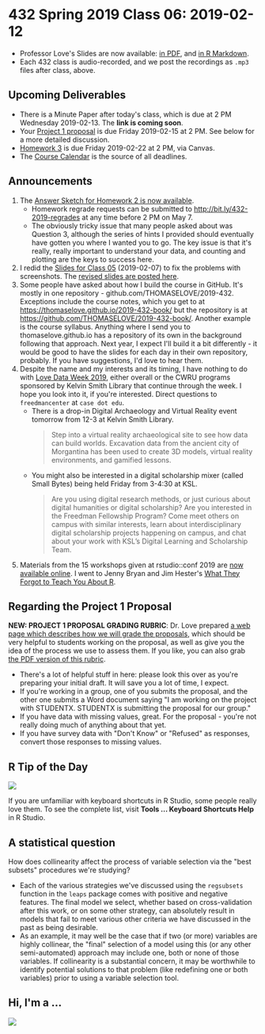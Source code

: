 # 432 Spring 2019 Class 06: 2019-02-12

- Professor Love's Slides are now available: [in PDF](https://github.com/THOMASELOVE/2019-432/blob/master/slides/class06/432_2019_slides06.pdf), and [in R Markdown](https://github.com/THOMASELOVE/2019-432/blob/master/slides/class06/432_2019_slides06.Rmd). 
- Each 432 class is audio-recorded, and we post the recordings as `.mp3` files after class, above.

## Upcoming Deliverables

- There is a Minute Paper after today's class, which is due at 2 PM Wednesday 2019-02-13. The **link is coming soon**.
- Your [Project 1 proposal](https://github.com/THOMASELOVE/2019-432/tree/master/projects/project1) is due Friday 2019-02-15 at 2 PM. See below for a more detailed discussion.
- [Homework 3](https://github.com/THOMASELOVE/2019-432/tree/master/homework/homework3) is due Friday 2019-02-22 at 2 PM, via Canvas.
- The [Course Calendar](https://github.com/THOMASELOVE/2019-432/blob/master/calendar.md) is the source of all deadlines.

## Announcements

1. The [Answer Sketch for Homework 2 is now available](https://github.com/THOMASELOVE/2019-432/tree/master/homework/homework2/sketch_hw02).
    - Homework regrade requests can be submitted to http://bit.ly/432-2019-regrades at any time before 2 PM on May 7.
    - The obviously tricky issue that many people asked about was Question 3, although the series of hints I provided should eventually have gotten you where I wanted you to go. The key issue is that it's really, really important to understand your data, and counting and plotting are the keys to success here.
2. I redid the [Slides for Class 05](https://github.com/THOMASELOVE/2019-432/tree/master/slides/class05) (2019-02-07) to fix the problems with screenshots. The [revised slides are posted here](https://github.com/THOMASELOVE/2019-432/tree/master/slides/class05).
3. Some people have asked about how I build the course in GitHub. It's mostly in one repository - github.com/THOMASELOVE/2019-432. Exceptions include the course notes, which you get to at https://thomaselove.github.io/2019-432-book/ but the repository is at https://github.com/THOMASELOVE/2019-432-book/. Another example is the course syllabus. Anything where I send you to thomaselove.github.io has a repository of its own in the background following that approach. Next year, I expect I'll build it a bit differently - it would be good to have the slides for each day in their own repository, probably. If you have suggestions, I'd love to hear them.
4. Despite the name and my interests and its timing, I have nothing to do with [Love Data Week 2019](https://lovedataweek.org/), either overall or the CWRU programs sponsored by Kelvin Smith Library that continue through the week. I hope you look into it, if you're interested. Direct questions to `freedmancenter` at `case dot edu`.
    - There is a drop-in Digital Archaeology and Virtual Reality event tomorrow from 12-3 at Kelvin Smith Library.
        > Step into a virtual reality archaeological site to see how data can build worlds. Excavation data from the ancient city of Morgantina has been used to create 3D models, virtual reality environments, and gamified lessons.
    - You might also be interested in a digital scholarship mixer (called Small Bytes) being held Friday from 3-4:30 at KSL.
        > Are you using digital research methods, or just curious about digital humanities or digital scholarship? Are you interested in the Freedman Fellowship Program? Come meet others on campus with similar interests, learn about interdisciplinary digital scholarship projects happening on campus, and chat about your work with KSL’s Digital Learning and Scholarship Team.
5. Materials from the 15 workshops given at rstudio::conf 2019 are [now available online](https://blog.rstudio.com/2019/02/06/rstudio-conf-2019-workshops). I went to Jenny Bryan and Jim Hester's [What They Forgot to Teach You About R](https://rstd.io/wtf-2019-rsc).

## Regarding the Project 1 Proposal

**NEW: PROJECT 1 PROPOSAL GRADING RUBRIC**: Dr. Love prepared [a web page which describes how we will grade the proposals](https://github.com/THOMASELOVE/2019-432/blob/master/projects/project1/project1_proposal_rubric.md), which should be very helpful to students working on the proposal, as well as give you the idea of the process we use to assess them. If you like, you can also grab [the PDF version of this rubric](https://github.com/THOMASELOVE/2019-432/blob/master/projects/project1/project1_proposal_rubric.pdf).

- There's a lot of helpful stuff in here: please look this over as you're preparing your initial draft. It will save you a lot of time, I expect.
- If you're working in a group, one of you submits the proposal, and the other one submits a Word document saying "I am working on the project with STUDENTX. STUDENTX is submitting the proposal for our group."
- If you have data with missing values, great. For the proposal - you're not really doing much of anything about that yet.
- If you have survey data with "Don't Know" or "Refused" as responses, convert those responses to missing values.

## R Tip of the Day

![](https://github.com/THOMASELOVE/2019-432/blob/master/slides/class06/figures/rladies_tw.PNG)

If you are unfamiliar with keyboard shortcuts in R Studio, some people really love them. To see the complete list, visit **Tools ... Keyboard Shortcuts Help** in R Studio.

## A statistical question

How does collinearity affect the process of variable selection via the "best subsets" procedures we're studying?

- Each of the various strategies we've discussed using the `regsubsets` function in the `leaps` package comes with positive and negative features. The final model we select, whether based on cross-validation after this work, or on some other strategy, can absolutely result in models that fail to meet various other criteria we have discussed in the past as being desirable.
- As an example, it may well be the case that if two (or more) variables are highly collinear, the "final" selection of a model using this (or any other semi-automated) approach may include one, both or none of those variables. If collinearity is a substantial concern, it may be worthwhile to identify potential solutions to that problem (like redefining one or both variables) prior to using a variable selection tool.

## Hi, I'm a ...

![](https://github.com/THOMASELOVE/2019-432/blob/master/slides/class06/figures/witten-tw.PNG)
